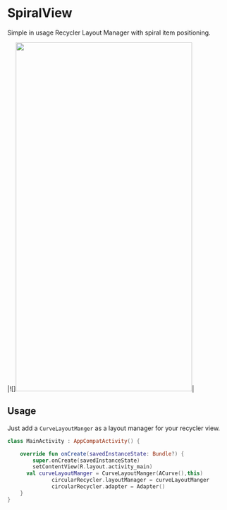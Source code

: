 # SpiralView

Simple in usage Recycler Layout Manager with spiral item positioning.

|![]<img src="spiralSample.gif" width="400" height="790"/>|


## Usage
Just add a `CurveLayoutManger` as a layout manager for your recycler view.
```kotlin
class MainActivity : AppCompatActivity() {

    override fun onCreate(savedInstanceState: Bundle?) {
        super.onCreate(savedInstanceState)
        setContentView(R.layout.activity_main)
      val curveLayoutManger = CurveLayoutManger(ACurve(),this)
              circularRecycler.layoutManager = curveLayoutManger
              circularRecycler.adapter = Adapter()
    }
}
```